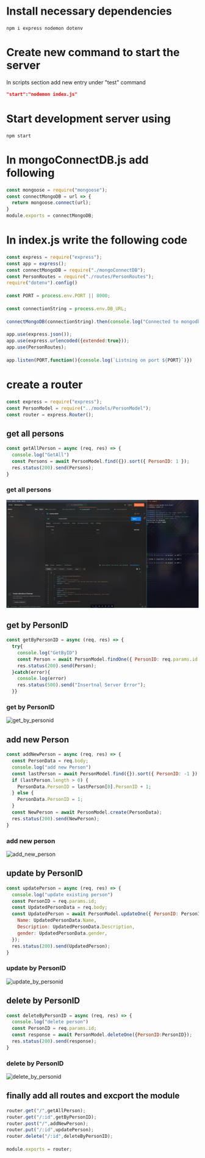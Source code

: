 # Install necessary dependencies
```shell
npm i express nodemon dotenv
```

# Create new command to start the server
In scripts section add new entry under "test" command
```json
"start":"nodemon index.js"
```

# Start development server using
```shell
npm start
```

# In mongoConnectDB.js add following
```js
const mongoose = require("mongoose");
const connectMongoDB = url => {
  return mongoose.connect(url);
}
module.exports = connectMongoDB;
```

# In index.js write the following code
```js
const express = require("express");
const app = express();
const connectMongoDB = require("./mongoConnectDB");
const PersonRoutes = require("./routes/PersonRoutes");
require("dotenv").config()

const PORT = process.env.PORT || 8000;

const connectionString = process.env.DB_URL;

connectMongoDB(connectionString).then(console.log("Connected to mongodb")).catch(err=>console.error(`error ${err}`))

app.use(express.json());
app.use(express.urlencoded({extended:true}));
app.use(PersonRoutes);

app.listen(PORT,function(){console.log(`Listning on port ${PORT}`)})
```

# create a router
```js
const express = require("express");
const PersonModel = require("../models/PersonModel");
const router = express.Router();
```

## get all persons
```js
const getAllPerson = async (req, res) => {
  console.log("GetAll")
  const Persons = await PersonModel.find({}).sort({ PersonID: 1 });
  res.status(200).send(Persons);
}
```
### get all persons
![get_all_persons](https://github.com/Harsh-007-max/NodeJS-Crud-s/blob/main/MongoDB/images/getall_persons.png)

## get by PersonID
```js
const getByPersonID = async (req, res) => {
  try{
    console.log("GetByID")
    const Person = await PersonModel.findOne({ PersonID: req.params.id })
    res.status(200).send(Person);
  }catch(error){
    console.log(error)
    res.status(500).send("Insertnal Server Error");
  }}
```
### get by PersonID
![get_by_personid](https://github.com/user-attachments/assets/002eb12d-b643-4cab-9062-f39ac47a05d9)

## add new Person
```js
const addNewPerson = async (req, res) => {
  const PersonData = req.body;
  console.log("add new Person")
  const lastPerson = await PersonModel.find({}).sort({ PersonID: -1 }).limit(1);
  if (lastPerson.length > 0) {
    PersonData.PersonID = lastPerson[0].PersonID + 1;
  } else {
    PersonData.PersonID = 1;
  }
  const NewPerson = await PersonModel.create(PersonData);
  res.status(200).send(NewPerson);
}
```
### add new person
![add_new_person](https://github.com/user-attachments/assets/162f5a4d-aa41-436e-917b-5cf9e9c2967a)

## update by PersonID
```js
const updatePerson = async (req, res) => {
  console.log("update existing person")
  const PersonID = req.params.id;
  const UpdatedPersonData = req.body;
  const UpdatedPerson = await PersonModel.updateOne({ PersonID: PersonID }, {
    Name: UpdatedPersonData.Name,
    Description: UpdatedPersonData.Description,
    gender: UpdatedPersonData.gender,
  });
  res.status(200).send(UpdatedPerson);
}
```
### update by PersonID
![update_by_personid](https://github.com/user-attachments/assets/686fbb9a-abb7-4d93-a236-e68866e899bd)

## delete by PersonID
```js
const deleteByPersonID = async (req, res) => {
  console.log("delete person")
  const PersonID = req.params.id;
  const response = await PersonModel.deleteOne({PersonID:PersonID});
  res.status(200).send(response);
}
```
### delete by PersonID
![delete_by_personid](https://github.com/user-attachments/assets/3551947d-33dd-42e0-acff-42d7ce66ea45)

## finally add all routes and excport the module
```js
router.get("/",getAllPerson);
router.get("/:id",getByPersonID);
router.post("/",addNewPerson);
router.put("/:id",updatePerson);
router.delete("/:id",deleteByPersonID);

module.exports = router;
```

